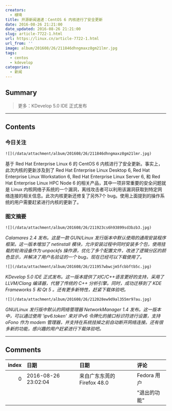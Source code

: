 ```yaml
---
creators:
  - 棣琦
title: 开源新闻速递：CentOS 6 内核进行了安全更新
date: 2016-08-26 21:21:00
date_updated: 2016-08-26 21:21:00
slug: article-7722-1.html
url: https://linux.cn/article-7722-1.html
url_from: ''
image: album/201608/26/211846dhngmaxz8gm21lmr.jpg
tags:
  - centos
  - kdevelop
categories:
  - 新闻
---
```


## Summary

> 更多：KDevelop 5.0 IDE 正式发布

***

<!-- more -->

## Contents

### 今日关注

`![](/data/attachment/album/201608/26/211846dhngmaxz8gm21lmr.jpg)`

基于 Red Hat Enterprise Linux 6 的 CentOS 6 内核进行了安全更新。事实上，此次内核的更新涉及到了 Red Hat Enterprise Linux Desktop 6, Red Hat Enterprise Linux Workstation 6, Red Hat Enterprise Linux Server 6, 和 Red Hat Enterprise Linux HPC Node 6 的相关产品，其中一项非常重要的安全问题就是 Linux 内核网络子系统的一个漏洞，离线攻击者可以利用该漏洞获取到特定网络连接的相关信息。此次内核更新还修复了另外7个 bug。使用上面提到的操作系统的用户需要赶紧进行内核的更新了。

### 图文摘要

`![](/data/attachment/album/201608/26/211923cs6h93899sd3bzb3.jpg)`

*Calamares 2.4 发布。这是一款 GUN/Linux 发行版本中默认使用的通用安装程序框架。这一版本增加了 netinstall 模块，允许安装过程中同时安装多个包，使用挂载的轮询设备作为 unpackfs 操作源，优化了多个配置文件，改进了逻辑分区的颜色显示，并解决了用户名验证的一个 bug。现在已经可以下载使用了。*

`![](/data/attachment/album/201608/26/211957wbwcjm5fcbbftb5c.jpg)`

*KDevelop 5.0 IDE 正式发布。这一版本提供了对C/C++语言更好的支持，采用了 LLVM/Clang 编译器，代替了传统的 C++ 分析引擎。同时，成功迁移到了 KDE Frameworks 5 和 Qt 5 。还有更多新特性，赶紧下载体验吧。*

`![](/data/attachment/album/201608/26/212028ew9d9al355mr97au.jpg)`

*GNU/Linux 发行版中默认的网络管理器 NetworkManager 1.4 发布。这一版本中，可以通过使用 'ipv6.token' 来对 IPv6 令牌化的接口标识符进行设置，支持 oFono 作为 modem 管理器，并支持在系统挂掉之前自动断开网络连接。还有很多新的功能，感兴趣的用户赶紧进行下载体验吧。*

***

## Comments

|   index | 日期                | 日期                                    | 评论                                       |
|--------:|:--------------------|:----------------------------------------|:-------------------------------------------|
|       0 | 2016-08-26 23:02:04 | 来自广东东莞的 Firefox 48.0|Fedora 用户 | &quot;一款 GUN/Linux 发型&quot;<br /> |
|         |                     |                                         | &quot;退出的功能&quot;                     |
